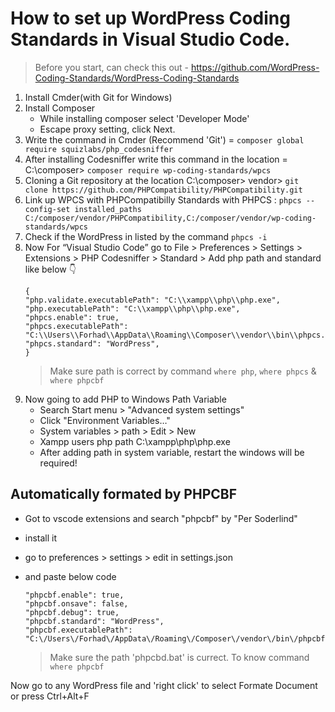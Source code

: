 # How to set up WordPress Coding Standards in Visual Studio Code.

> Before you start, can check this out - https://github.com/WordPress-Coding-Standards/WordPress-Coding-Standards

1. Install Cmder(with Git for Windows)
2. Install Composer
    - While installing composer select 'Developer Mode'
    - Escape proxy setting, click Next.
3. Write the command in Cmder (Recommend 'Git') = `composer global require squizlabs/php_codesniffer`
4. After installing Codesniffer write this command in the location = C:\composer> `composer require wp-coding-standards/wpcs`
5. Cloning a Git repository at the location C:\composer> vendor> `git clone https://github.com/PHPCompatibility/PHPCompatibility.git`
6. Link up WPCS with PHPCompatibilly Standards with PHPCS :
`phpcs --config-set installed_paths C:/composer/vendor/PHPCompatibility,C:/composer/vendor/wp-coding-standards/wpcs`
7. Check if the WordPress in listed by the command `phpcs -i`
8. Now For “Visual Studio Code” go to
File > Preferences > Settings > Extensions > PHP Codesniffer > Standard > Add php path and standard like below 👇
    ```
    {
    "php.validate.executablePath": "C:\\xampp\\php\\php.exe",
    "php.executablePath": "C:\\xampp\\php\\php.exe",
    "phpcs.enable": true,
    "phpcs.executablePath": "C:\\Users\\Forhad\\AppData\\Roaming\\Composer\\vendor\\bin\\phpcs.bat",
    "phpcs.standard": "WordPress",
    }
    ```
    > Make sure path is correct by command `where php`, `where phpcs` & `where phpcbf`
8. Now going to add PHP to Windows Path Variable 
    - Search Start menu > "Advanced system settings"
    - Click "Environment Variables…"
    - System variables > path > Edit > New
    - Xampp users php path C:\xampp\php\php.exe
    - After adding path in system variable, restart the windows will be required!

## Automatically formated by PHPCBF

- Got to vscode extensions and search "phpcbf" by "Per Soderlind"
- install it
- go to preferences > settings > edit in settings.json
- and paste below code
    
    ```
    "phpcbf.enable": true,
    "phpcbf.onsave": false,
    "phpcbf.debug": true,
    "phpcbf.standard": "WordPress",
    "phpcbf.executablePath": "C:\/Users\/Forhad\/AppData\/Roaming\/Composer\/vendor\/bin\/phpcbf.bat",
    ```
    > Make sure the path 'phpcbd.bat' is currect. To know command `where phpcbf`
    
Now go to any WordPress file and 'right click' to select Formate Document or press Ctrl+Alt+F
